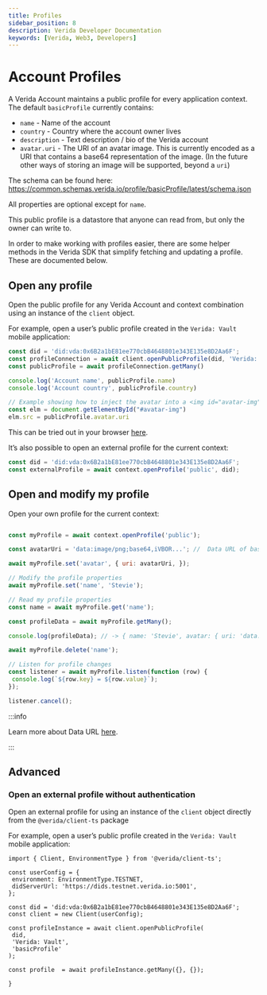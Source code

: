```yaml
---
title: Profiles
sidebar_position: 8
description: Verida Developer Documentation
keywords: [Verida, Web3, Developers]
---
```


# Account Profiles

A Verida Account maintains a public profile for every application context. The default `basicProfile` currently contains:

- `name` - Name of the account
- `country` - Country where the account owner lives
- `description` - Text description / bio of the Verida account
- `avatar.uri` - The URI of an avatar image. This is currently encoded as a URI that contains a base64 representation of the image. (In the future other ways of storing an image will be supported, beyond a `uri`)

The schema can be found here: <https://common.schemas.verida.io/profile/basicProfile/latest/schema.json>

All properties are optional except for `name`.

This public profile is a datastore that anyone can read from, but only the owner can write to.

In order to make working with profiles easier, there are some helper methods in the Verida SDK that simplify fetching and updating a profile. These are documented below.

## Open any profile

Open the public profile for any Verida Account and context combination using an instance of the `client` object.

For example, open a user’s public profile created in the `Verida: Vault` mobile application:

```ts
const did = 'did:vda:0x6B2a1bE81ee770cbB4648801e343E135e8D2Aa6F';
const profileConnection = await client.openPublicProfile(did, 'Verida: Vault', 'basicProfile');
const publicProfile = await profileConnection.getMany()

console.log('Account name', publicProfile.name)
console.log('Account country', publicProfile.country)

// Example showing how to inject the avatar into a <img id="avatar-img"> tag
const elm = document.getElementById("#avatar-img")
elm.src = publicProfile.avatar.uri
```

This can be tried out in your browser [here](../tutorial/public_profile.mdx).

It’s also possible to open an external profile for the current context:

```ts
const did = 'did:vda:0x6B2a1bE81ee770cbB4648801e343E135e8D2Aa6F';
const externalProfile = await context.openProfile('public', did);
```

## Open and modify my profile

Open your own profile for the current context:

```jsx

const myProfile = await context.openProfile('public');

const avatarUri = 'data:image/png;base64,iVBOR...'; //  Data URL of base64-encoded image

await myProfile.set('avatar', { uri: avatarUri, });

// Modify the profile properties
await myProfile.set('name', 'Stevie');

// Read my profile properties
const name = await myProfile.get('name');

const profileData = await myProfile.getMany();

console.log(profileData); // -> { name: 'Stevie', avatar: { uri: 'data:image/png;base64,iVBOR...' }, ...}

await myProfile.delete('name');

// Listen for profile changes
const listener = await myProfile.listen(function (row) {
 console.log(`${row.key} = ${row.value}`);
});

listener.cancel();
```

:::info

Learn more about Data URL [here](https://developer.mozilla.org/en-US/docs/Web/HTTP/Basics_of_HTTP/Data_URLs).

:::

## Advanced

### Open an external profile without authentication

Open an external profile for using an instance of the `client` object directly from the `@verida/client-ts` package

For example, open a user’s public profile created in the `Verida: Vault` mobile application:

```tsx
import { Client, EnvironmentType } from '@verida/client-ts';

const userConfig = {
 environment: EnvironmentType.TESTNET,
 didServerUrl: 'https://dids.testnet.verida.io:5001',
};

const did = 'did:vda:0x6B2a1bE81ee770cbB4648801e343E135e8D2Aa6F';
const client = new Client(userConfig);

const profileInstance = await client.openPublicProfile(
 did,
 'Verida: Vault',
 'basicProfile'
);

const profile  = await profileInstance.getMany({}, {});

}
```
